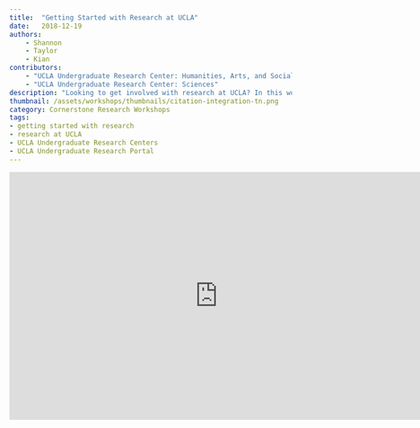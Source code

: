 ```yaml
---
title:  "Getting Started with Research at UCLA"
date:   2018-12-19
authors:
    - Shannon
    - Taylor
    - Kian
contributors:
    - "UCLA Undergraduate Research Center: Humanities, Arts, and Social Sciences"
    - "UCLA Undergraduate Research Center: Sciences"
description: "Looking to get involved with research at UCLA? In this workshop, you'll meet five UCLA Undergraduate students as they explain their unique research journeys. Anyone can do research, and this workshop connects you with resources and opportunities to help you get started today!"
thumbnail: /assets/workshops/thumbnails/citation-integration-tn.png
category: Cornerstone Research Workshops
tags:
- getting started with research
- research at UCLA
- UCLA Undergraduate Research Centers
- UCLA Undergraduate Research Portal
---
```

<iframe src="https://ccle.ucla.edu/mod/hvp/embed.php?id=2242500" width="741" height="442" frameborder="0" allowfullscreen="allowfullscreen"></iframe><script src="https://ccle.ucla.edu/mod/hvp/library/js/h5p-resizer.js" charset="UTF-8"></script>
